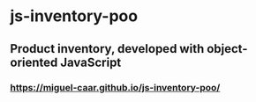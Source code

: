 # js-inventory-poo
## Product inventory, developed with object-oriented JavaScript
### https://miguel-caar.github.io/js-inventory-poo/
